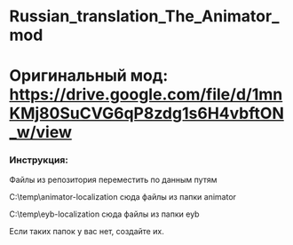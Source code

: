 # Russian_translation_The_Animator_mod

# Оригинальный мод: https://drive.google.com/file/d/1mnKMj80SuCVG6qP8zdg1s6H4vbftON_w/view

### Инструкция:

Файлы из репозитория переместить по данным путям

C:\temp\animator-localization сюда файлы из папки animator


C:\temp\eyb-localization сюда файлы из папки eyb 

Если таких папок у вас нет, создайте их. 



